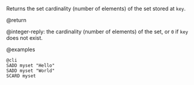 Returns the set cardinality (number of elements) of the set stored at `key`.

@return

@integer-reply: the cardinality (number of elements) of the set, or `0` if
`key` does not exist.

@examples

    @cli
    SADD myset "Hello"
    SADD myset "World"
    SCARD myset

